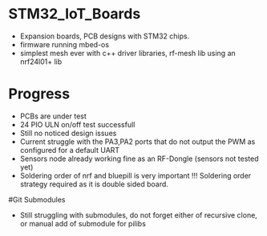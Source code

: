 # STM32_IoT_Boards
* Expansion boards, PCB designs with STM32 chips.
* firmware running mbed-os
* simplest mesh ever with c++ driver libraries, rf-mesh lib using an nrf24l01+ lib

# Progress
* PCBs are under test
* 24 PIO ULN on/off test successfull
* Still no noticed design issues
* Current struggle with the PA3,PA2 ports that do not output the PWM as configured for a default UART
* Sensors node already working fine as an RF-Dongle (sensors not tested yet)
* Soldering order of nrf and bluepill is very important !!! Soldering order strategy required as it is double sided board.

#Git Submodules
* Still struggling with submodules, do not forget either of recursive clone, or manual add of submodule for pilibs
